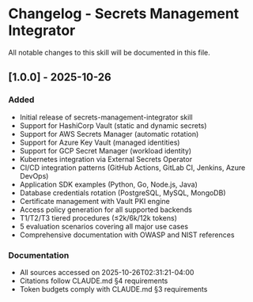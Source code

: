 # Changelog - Secrets Management Integrator

All notable changes to this skill will be documented in this file.

## [1.0.0] - 2025-10-26

### Added
- Initial release of secrets-management-integrator skill
- Support for HashiCorp Vault (static and dynamic secrets)
- Support for AWS Secrets Manager (automatic rotation)
- Support for Azure Key Vault (managed identities)
- Support for GCP Secret Manager (workload identity)
- Kubernetes integration via External Secrets Operator
- CI/CD integration patterns (GitHub Actions, GitLab CI, Jenkins, Azure DevOps)
- Application SDK examples (Python, Go, Node.js, Java)
- Database credentials rotation (PostgreSQL, MySQL, MongoDB)
- Certificate management with Vault PKI engine
- Access policy generation for all supported backends
- T1/T2/T3 tiered procedures (≤2k/6k/12k tokens)
- 5 evaluation scenarios covering all major use cases
- Comprehensive documentation with OWASP and NIST references

### Documentation
- All sources accessed on 2025-10-26T02:31:21-04:00
- Citations follow CLAUDE.md §4 requirements
- Token budgets comply with CLAUDE.md §3 requirements
